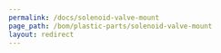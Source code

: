 ```yaml
---
permalink: /docs/solenoid-valve-mount
page_path: /bom/plastic-parts/solenoid-valve-mount
layout: redirect
---
```

